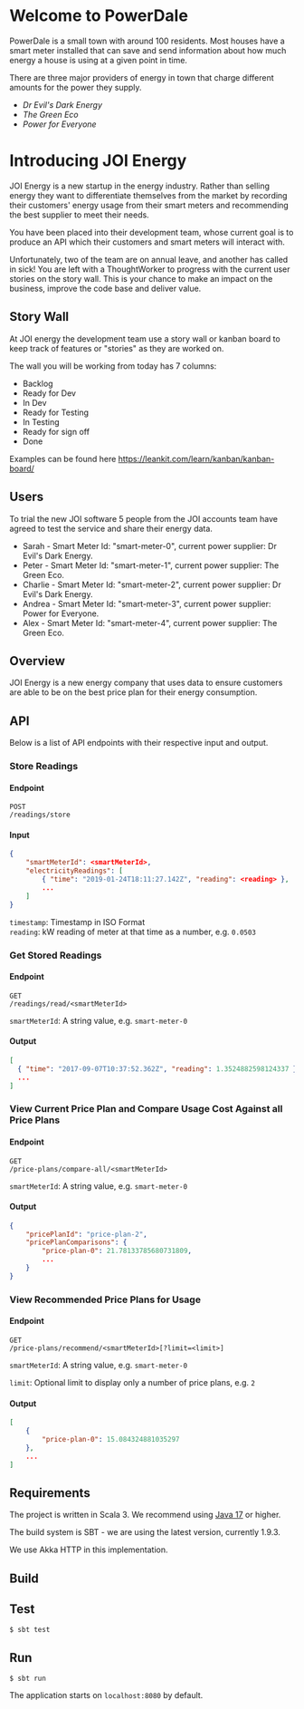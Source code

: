 # Welcome to PowerDale

PowerDale is a small town with around 100 residents. Most houses have a smart meter installed that can save and send information
about how much energy a house is using at a given point in time.

There are three major providers of energy in town that charge different amounts for the power they supply.

- _Dr Evil's Dark Energy_
- _The Green Eco_
- _Power for Everyone_

# Introducing JOI Energy

JOI Energy is a new startup in the energy industry.
Rather than selling energy they want to differentiate themselves from the market by recording their customers' energy usage from their smart meters and
recommending the best supplier to meet their needs.

You have been placed into their development team, whose current goal is to produce an API which their customers and smart meters will interact with.

Unfortunately, two of the team are on annual leave, and another has called in sick!
You are left with a ThoughtWorker to progress with the current user stories on the story wall. This is your chance to make an impact on the business, improve the code base and deliver value.

## Story Wall

At JOI energy the development team use a story wall or kanban board to keep track of features or "stories" as they are worked on.

The wall you will be working from today has 7 columns:

- Backlog
- Ready for Dev
- In Dev
- Ready for Testing
- In Testing
- Ready for sign off
- Done

Examples can be found here https://leankit.com/learn/kanban/kanban-board/

## Users

To trial the new JOI software 5 people from the JOI accounts team have agreed to test the service and share their energy data.

- Sarah - Smart Meter Id: "smart-meter-0", current power supplier: Dr Evil's Dark Energy.
- Peter - Smart Meter Id: "smart-meter-1", current power supplier: The Green Eco.
- Charlie - Smart Meter Id: "smart-meter-2", current power supplier: Dr Evil's Dark Energy.
- Andrea - Smart Meter Id: "smart-meter-3", current power supplier: Power for Everyone.
- Alex - Smart Meter Id: "smart-meter-4", current power supplier: The Green Eco.

## Overview

JOI Energy is a new energy company that uses data to ensure customers are 
able to be on the best price plan for their energy consumption.

## API

Below is a list of API endpoints with their respective input and output.

### Store Readings

#### Endpoint

```
POST
/readings/store
```

#### Input

```json
{
    "smartMeterId": <smartMeterId>,
    "electricityReadings": [
        { "time": "2019-01-24T18:11:27.142Z", "reading": <reading> },
        ...
    ]
}
```

`timestamp`: Timestamp in ISO Format   
`reading`: kW reading of meter at that time as a number, e.g. `0.0503`

### Get Stored Readings

#### Endpoint

```
GET
/readings/read/<smartMeterId>
```

`smartMeterId`: A string value, e.g. `smart-meter-0`

#### Output

```json
[
  { "time": "2017-09-07T10:37:52.362Z", "reading": 1.3524882598124337 },
  ...
]
```

### View Current Price Plan and Compare Usage Cost Against all Price Plans

#### Endpoint

```
GET
/price-plans/compare-all/<smartMeterId>
```

`smartMeterId`: A string value, e.g. `smart-meter-0`

#### Output

```json
{
    "pricePlanId": "price-plan-2",
    "pricePlanComparisons": { 
        "price-plan-0": 21.78133785680731809,
        ...
    }
}
```

### View Recommended Price Plans for Usage

#### Endpoint

```
GET
/price-plans/recommend/<smartMeterId>[?limit=<limit>]
```

`smartMeterId`: A string value, e.g. `smart-meter-0`

`limit`: Optional limit to display only a number of price plans, e.g. `2`

#### Output

```json
[
    { 
        "price-plan-0": 15.084324881035297
    },
    ...
]
```

## Requirements

The project is written in Scala 3. We recommend using  [Java 17](https://adoptium.net/en-GB/) or higher.

The build system is SBT - we are using the latest version, currently 1.9.3.

We use Akka HTTP in this implementation.

## Build

## Test

```console
$ sbt test
```

## Run

```console
$ sbt run
```

The application starts on `localhost:8080` by default.
